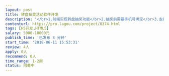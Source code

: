 ```yaml
---                
layout: post       
title: 转盘抽奖活动软件开发           
description: '</br>1.前端实现转盘抽奖功能</br>2.抽奖前需要手机号绑定</br>3.支持微信分享，每分享成功一次即可多获得一次抽奖机会</br>4.后台抽奖统计功能</br>5.后台可设置抽奖奖项、获奖概率</br>'     
contenturl: https://pro.lagou.com/project/8374.html      
tags: [H5开发,HTML5]            
salary: 5000-10000元          
publish_time: '已发布 8 分钟'         
start_time: '2018-06-11 15:53:31'           
review: 4人                   
apply: 0人                   
recommend: 0人                   
time_range: 1-2周              
status: 招募中                  
---                 
```

